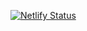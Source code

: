 [![Netlify Status](https://api.netlify.com/api/v1/badges/855d0daf-00d9-4dcb-8fca-66f51c48edee/deploy-status)](https://app.netlify.com/sites/docs-spatie/deploys)
